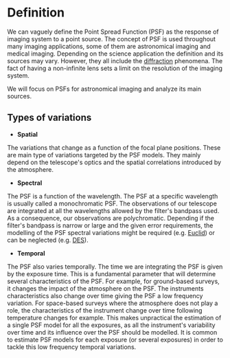 # Definition

We can vaguely define the Point Spread Function (PSF) as the response of imaging system to a point source. The concept of PSF is used throughout many imaging applications, some of them are astronomical imaging and medical imaging. Depending on the science application the definition and its sources may vary. However, they all include the [diffraction](https://en.wikipedia.org/wiki/Diffraction) phenomena. The fact of having a non-infinite lens sets a limit on the resolution of the imaging system.

We will focus on PSFs for astronomical imaging and analyze its main sources.


## Types of variations

- __Spatial__

The variations that change as a function of the focal plane positions. These are main type of variations targeted by the PSF models. They mainly depend on the telescope's optics and the spatial correlations introduced by the atmosphere.

- __Spectral__

The PSF is a function of the wavelength. The PSF at a specific wavelength is usually called a monochromatic PSF. The observations of our telescope are integrated at all the wavelengths allowed by the filter's bandpass used. As a consequence, our observations are polychromatic. Depending if the filter's bandpass is narrow or large and the given error requirements, the modelling of the PSF spectral variations might be required (e.g. [Euclid](https://www.euclid-ec.org)) or can be neglected (e.g. [DES](https://www.darkenergysurvey.org)). 

- __Temporal__

The PSF also varies temporally. The time we are integrating the PSF is given by the exposure time. This is a fundamental parameter that will determine several characteristics of the PSF. For example, for ground-based surveys, it changes the impact of the atmosphere on the PSF. 
The instruments characteristics also change over time giving the PSF a low frequency variation. For space-based surveys where the atmosphere does not play a role, the characteristics of the instrument change over time following temperature changes for example. This makes unpractical the estimation of a single PSF model for all the exposures, as all the instrument's variability over time and its influence over the PSF should be modelled. It is common to estimate PSF models for each exposure (or several exposures) in order to tackle this low frequency temporal variations.